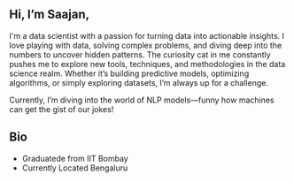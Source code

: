 ## Hi, I’m Saajan, 

I'm a data scientist with a passion for turning data into actionable insights. I love playing with data, solving complex problems, and diving deep into the numbers to uncover hidden patterns. The curiosity cat in me constantly pushes me to explore new tools, techniques, and methodologies in the data science realm. Whether it’s building predictive models, optimizing algorithms, or simply exploring datasets, I’m always up for a challenge.

Currently, I’m diving into the world of NLP models—funny how machines can get the gist of our jokes! 


## Bio
- Graduatede from IIT Bombay
- Currently Located Bengaluru
